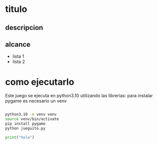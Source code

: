 # titulo

## descripcion


## alcance 

* lista 1
* lista 2

# como ejecutarlo
Este juego se ejecuta en python3.10 utilizando las librerias:
para instalar pygame es necesario un venv 
```bash

python3.10 -m venv venv
source venv/bin/activate
pip install pygame
python jueguito.py
```

```python
print("hola")
```